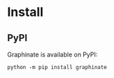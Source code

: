 # Install

## PyPI

Graphinate is available on PyPI:

```shell
python -m pip install graphinate 
```